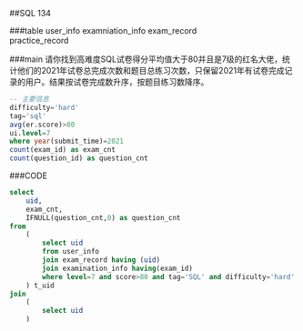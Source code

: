 ##SQL 134

###table
user_info
examniation_info
exam_record     
practice_record

###main 
请你找到高难度SQL试卷得分平均值大于80并且是7级的红名大佬，统计他们的2021年试卷总完成次数和题目总练习次数，只保留2021年有试卷完成记录的用户。结果按试卷完成数升序，按题目练习数降序。
```sql
-- 主要信息
difficulty='hard'
tag='sql'
avg(er.score)>80
ui.level=7
where year(submit_time)=2021
count(exam_id) as exam_cnt
count(question_id) as question_cnt
```
###CODE
```sql
select 
    uid,
    exam_cnt,
    IFNULL(question_cnt,0) as question_cnt
from
    (
        select uid
        from user_info
        join exam_record having (uid)
        join examination_info having(exam_id)
        where level=7 and score>80 and tag='SQL' and difficulty='hard'
    ) t_uid
join
    (
        select uid
    )
```